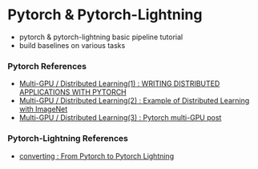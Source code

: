 # Pytorch & Pytorch-Lightning
  - pytorch & pytorch-lightning basic pipeline tutorial
  - build baselines on various tasks


### Pytorch References
  - [Multi-GPU / Distributed Learning(1) : WRITING DISTRIBUTED APPLICATIONS WITH PYTORCH](https://pytorch.org/tutorials/intermediate/dist_tuto.html)
  - [Multi-GPU / Distributed Learning(2) : Example of Distributed Learning with ImageNet](https://github.com/pytorch/examples/blob/master/imagenet/main.py)
  - [Multi-GPU / Distributed Learning(3) : Pytorch multi-GPU post](https://medium.com/daangn/pytorch-multi-gpu-%ED%95%99%EC%8A%B5-%EC%A0%9C%EB%8C%80%EB%A1%9C-%ED%95%98%EA%B8%B0-27270617936b)

### Pytorch-Lightning References
  - [converting : From Pytorch to Pytorch Lightning](https://www.youtube.com/watch?v=DbESHcCoWbM&list=PLaMu-SDt_RB5NUm67hU2pdE75j6KaIOv2&index=3)
